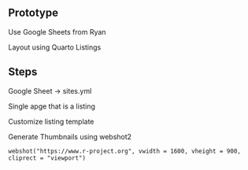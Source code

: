 ## Prototype

Use Google Sheets from Ryan

Layout using Quarto Listings

## Steps

Google Sheet -> sites.yml

Single apge that is a listing

Customize listing template

Generate Thumbnails using webshot2

`webshot("https://www.r-project.org", vwidth = 1600, vheight = 900, cliprect = "viewport")`

